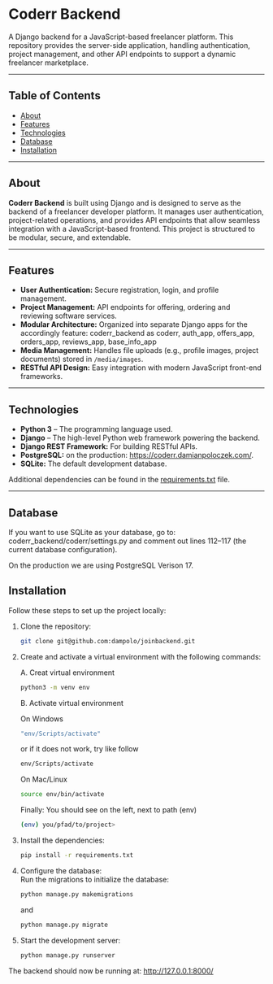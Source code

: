 # Coderr Backend

A Django backend for a JavaScript-based freelancer platform. This repository provides the server-side application, handling authentication, project management, and other API endpoints to support a dynamic freelancer marketplace.

---

## Table of Contents

- [About](#about)
- [Features](#features)
- [Technologies](#technologies)
- [Database](#Database)
- [Installation](#installation)
---

## About

**Coderr Backend** is built using Django and is designed to serve as the backend of a freelancer developer platform. It manages user authentication, project-related operations, and provides API endpoints that allow seamless integration with a JavaScript-based frontend. This project is structured to be modular, secure, and extendable.

---

## Features

- **User Authentication:** Secure registration, login, and profile management.
- **Project Management:** API endpoints for offering, ordering and reviewing software services.
- **Modular Architecture:** Organized into separate Django apps for the accordingly feature: coderr_backend as coderr, auth_app, offers_app, orders_app, reviews_app, base_info_app
- **Media Management:** Handles file uploads (e.g., profile images, project documents) stored in `/media/images`.
- **RESTful API Design:** Easy integration with modern JavaScript front-end frameworks.

---

## Technologies

- **Python 3** – The programming language used.
- **Django** – The high-level Python web framework powering the backend.
- **Django REST Framework:** For building RESTful APIs.
- **PostgreSQL:** on the production: https://coderr.damianpoloczek.com/.
- **SQLite:** The default development database.

Additional dependencies can be found in the [requirements.txt](requirements.txt) file.

---

## Database
If you want to use SQLite as your database, go to:
coderr_backend/coderr/settings.py and comment out lines 112–117 (the current database configuration).

On the production we are using PostgreSQL Verison 17.

## Installation

Follow these steps to set up the project locally:

1. Clone the repository:

   ```bash
   git clone git@github.com:dampolo/joinbackend.git

2. Create and activate a virtual environment with the following commands:
   
   A. Creat virtual environment
   ```bash
   python3 -m venv env
   ```


   B. Activate virtual environment

   On Windows
   ```bash
   "env/Scripts/activate"
   ```

   or if it does not work, try like follow
   ```bash
   env/Scripts/activate
   ```
   
   On Mac/Linux
   ```bash     
   source env/bin/activate
   ```
   
   Finally: You should see on the left, next to path (env)

   ```bash
   (env) you/pfad/to/project>
   ```


3. Install the dependencies:

   ```bash
   pip install -r requirements.txt

4. Configure the database:  
   Run the migrations to initialize the database:
   
   ```bash
   python manage.py makemigrations
   ```
   and
   ```bash
   python manage.py migrate

5. Start the development server:  
   
   ```bash
   python manage.py runserver
   
The backend should now be running at:
http://127.0.0.1:8000/